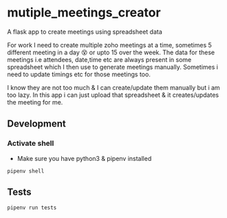 # mutiple_meetings_creator

A flask app to create meetings using spreadsheet data

For work I need to create multiple zoho meetings at a time, sometimes 5 different
meeting in a day 😵 or upto 15 over the week. The data for these meetings i.e 
attendees, date,time etc are always present in some spreadsheet which I then use 
to generate meetings manually. Sometimes i need to update timings etc for those 
meetings too.

I know they are not too much & I can create/update them manually but i am too lazy.
In this app i can just upload that spreadsheet & it creates/updates the meeting 
for me.


## Development 

### Activate shell

- Make sure you have python3 & pipenv installed

```
pipenv shell
```

## Tests
```
pipenv run tests
```
